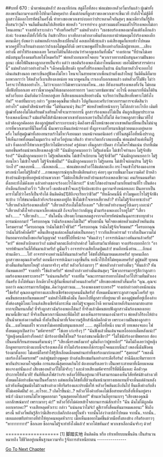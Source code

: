 ##บทที่ 670 : น้ำตาพ่อแม่หลัว!
สองนาทีก่อน
สตูดิโอที่สอง
พ่อแม่ของหลัวอวี่มากันแล้ว ผู้เฒ่าทั้งสองพากันถามจางเย่ซ้ำไปซ้ำมาไม่หยุดปาก ตั้งแต่ก่อนที่ลูกสาวของพวกเขาจะขึ้นเวที กำลังใจไม่สู้ดีที่ลูกสาวได้ออกโทรทัศน์ในครั้งนี้ ท่าทางของพวกเขาบ่งบอกว่าประหลาดใจกันสุดๆ ขณะเดียวกันก็รู้สึกสับสนว้าวุ่นใจ จนลืมตื่นเต้นไปเสียสนิท
พ่อหลัว “อาจารย์จาง ลูกสาวผมแต่ไหนแต่ไรก็ร้องเพลงไม่เอาไหนเลยนะ”
จางเย่หัวเราะกล่าว “จริงหรือครับ?”
แม่หลัวกล่าว “เธอชอบร้องเพลงมาตั้งแต่ยังเล็กแล้วล่ะค่ะ ร้องเพลงได้ทั้งวี่ทั้งวัน กินข้าวก็ร้อง บางทีกลางค่ำกลางคืนยังแอบเอาผ้าห่มคลุมโปงร้องเพลงอีก ตอนเด็กๆ ยังพอว่า แต่พอหลังจากเสียงเปลี่ยนไป คอเธอก็พังซะแล้ว แค่เสียงพูดก็แหบห้าวไปหมด พวกครูที่โรงเรียนต่างบอกว่าถ้าเธอไม่พูดก็ยังดี เพราะพอพูดทีไรเสียงอย่างกับเด็กผู้ชายเลย….เสียงอย่างนี้ อย่าให้ร้องเพลงเลย ใครมาได้ยินก็ต้องบ่นว่ารำคาญเธอกันทั้งนั้น”
จางเย่ถาม “ที่บ้านไม่เคยสนับสนุนเรื่องดนตรีเลยใช่ไหมครับ?”
พ่อหลัวถอนหายใจตอบ “พวกเราอยากสนับสนุนความฝันของลูกนะ เพื่อให้ฝันของลูกกลายเป็นจริง แต่ว่า เธอดันร้องเพลงไม่เอาไหนนี่แหละ เธอไม่มีพรสวรรค์ทางนี้”
แม่หลัวกล่าวอย่างปวดใจ “เด็กคนนี้เสียงดัง ทุกครั้งที่ร้องเพลงในบ้าน ฉันกับตาหลัวก็จะออกไปเดินเล่นข้างนอก เพราะขืนอยู่ฟังคงไม่ไหว ไหนจะในสายตาพวกเพื่อนบ้านยิ่งแล้วใหญ่ วันดีคืนดีก็มาบอกพวกเราว่า ให้หลัวอวี่เบาเสียงลงหน่อย หนวกหูคนอื่น เราเองก็บอกเธอแล้ว แต่หลัวอวี่ไม่ฟัง ไม่ว่าใครจะว่าให้เธออย่างไร...ไม่ว่าจะบอกว่าไม่เพราะมากแค่ไหน...เธอ ก็ยังเอาแต่ร้องเพลงทั้งวัน ไม่ยอมเชื่อฟังที่บอกเลย คราวนี้พวกคุณให้เธอมาออกรายการ ‘เดอะวอยซ์มหาชน’ อะไรนี่ ตอนแรกที่ฉันได้ยินหลัวอวี่บอก ฉันยังคิดว่าโกหกอยู่เลย ก็เสียงเธอแตกเสียอย่างนั้น จะเรียกว่าเป็นเสียงที่เพราะได้ยังไงกัน!”
จางเย่ยิ้มบางๆ กล่าว “ลูกของคุณขึ้นเวทีแล้ว ไปดูกันเถอะครับว่าพวกกรรมการจะตัดสินว่าอย่างไร”
แม่หลัวสีหน้าเศร้าซึม “ไม่หันมาแน่ๆ สินะ?”
พ่อหลัวพยักหน้าเบาๆ ไม่ได้กล่าวอะไรอีก เดิมทีผู้เฒ่าทั้งสองไม่ได้เตรียมตัวเตรียมใจที่จะมารายการนี้ ลูกสาวร้องเพลงก็ไม่เป็น ดันถูกเชิญมาประกวดร้องเพลงเนี่ยนะ? แม้แต่จิตใต้สำนึกของพวกเขายังบอกเลยว่าเป็นไปไม่ได้ คิดว่าพอลูกสาวขึ้นเวทีไปแล้วต้องถูกคัดออก ต้องถูกผู้ชมหัวเราะเยาะแน่ๆ คิดถึงตรงนี้ใบหน้าของพวกเขาพลันเปลี่ยนเป็นไม่น่าดู การที่พวกเขามาที่นี่ในครั้งนี้ นั่นเพราะเห็นแก่หน้าจางเย่ ทั้งถูกจางเย่โทรมาเชิญด้วยตนเองอยู่หลายครั้ง ในที่สุดผู้เฒ่าทั้งสองทนรบเร้าไม่ไหวจึงยอมมา
บนหน้าจอมอนิเตอร์ เวทีในสตูดิโอที่หนึ่งปรากฏให้เห็นภาพทั้งหมดในมุมกว้าง
หลัวอวี่อยู่บนเวทีแล้ว ท่าทางวิตกกังวลแบบนั้น พ่อแม่หลัวแค่เห็นก็รู้แล้ว ยิ่งตอกย้ำให้พวกเขารู้สึกว่าไม่มีทางรอด!
ครู่ต่อมา เห็นลูกสาวปิดตา กำไมโครโฟนแน่น ปากที่เม้มเผยอขึ้นพร้อมนำพาเสียงเพลงสู่เวที!
“ฉันมักถูกคนบอกว่า ไม่รู้แต่งเนื้อ ไม่เข้าใจทำนอง ไม่รู้จักขับร้อง!”
“ฉันมักถูกคนบอกว่า ไม่รู้เพลิดเพลิน ไม่เข้าใจเบิกบาน ไม่รู้จักชีวิต!”
“ฉันมักถูกคนบอกว่า ไม่รู้อ่อนไหว ไม่เข้าใจสตรี ไม่รู้จักเพ้อฝัน!”
“ฉันมักถูกคนบอกว่า ไม่รู้อดทน ไม่เข้าใจผ่อนปรน ไม่รู้จักว่องไว!”
เพลงบทนี้…..
เนื้อเพลงนี่……
พ่อแม่ของหลัวอวี่ได้แต่ตกตะลึง กระโจนเข้าไปจ้องมองภาพตรงหน้าโดยไม่รู้สึกตัว!
...ภาพเหตุการณ์ทุกเสียงติเตียนต่างๆ ค่อยๆ ผุดวาบขึ้นมาในความคิด!
ป้าหลิวข้างบ้านมักซุบซิบอยู่หน้าบ้านพวกเขา “ไม่ต้องให้เสี่ยวหลัวบ้านเธอร้องเพลงเชียวนะ คนเรียนดนตรีมาตั้งเยอะยังไม่ดังเลย แล้วอย่างเธอจะร้องอะไรได้เรอะ!”
น้าสะใภ้ของบ้านหลัวมาเยี่ยมบ้านทีไร เป็นต้องย้ำเตือนกับหลัวอวี่ว่า “เสียวอวี่ เธอต้องเข้าใจและรู้จักปลงซะบ้าง ดูความจริงหน่อยเถอะ ฝันอยากเป็นดาราไม่ใช่ว่าใครก็เป็นจริงได้ ตีนติดดิน[1]สิถึงจะเรียกว่าชีวิต!”
“ยัยเด็กคนนี้นี่ ทำไมพูดอะไรไม่รู้จักฟังซะบ้าง ว่าให้ขนาดนี้แล้วยังจะร้องเพลงอยู่อีก ฟังไม่เข้าใจเหรอเสี่ยวหลัว? ทำไมไม่รู้จักอายซะบ้าง!”
“เสี่ยวหลัวเลิกร้องเพลงสักที”
“เสี่ยวหลัวร้องไม่ได้เรื่องเลย”
“เสี่ยวหลัวทำงานครูไปเฉยๆ เถอะน่า”
“เสี่ยวหลัวตั้งใจทำงานหาเลี้ยงพ่อแม่สิ ถึงจะเรียกว่ากตัญญู มัวมาร้องเพลงอะไรอยู่ได้!”
“เสี่ยวหลัว……”
“เสี่ยวหลัว……”
ทันใดนั้น เสียงตะโกนแหลมสูงจากจอโทรทัศน์พลันฉุดกระชากทุกห้วงอารมณ์ออกมา!
“ใครบอกคุณ ว่าฉันร้องเพลงไม่เป็น!”
พริบตานั้น จิตใจของพ่อหลัวแม่หลัวพลันเต้นโครมคราม!
“ใครบอกคุณ ว่าฉันไม่เข้าใจชีวิต!”
“ใครบอกคุณ ว่าฉันไม่รู้จักเจียมตน!”
“ใครบอกคุณ ว่าฉันไม่รักศักดิ์ศรี!”
คลื่นเสียงสูงแต่ละคลื่นส่งต่อเป็นทอดๆ !
ราวกับเสียงคำราม! ราวกับเป็นความไม่ยินยอมจากก้นบึ้งของจิตวิญญาณ!
จางเย่ชี้ไปที่หน้าจอ “หันแล้วๆ ! อาจารย์เฉินกวงหันมาแล้วครับ!”
“หา!” พ่อหลัวเบิกตากว้าง!
แม่หลัวตกตะลึงอ้าปากค้าง!
ไม่ถึงสามวินาทีต่อมา จางเย่ร้องบอกอีกว่า “อาจารย์ฟ่านเหวินลี่ก็หันมาแล้วครับ! ดูนั่นเร็ว อาจารย์จางเสียก็กดปุ่มแล้ว! ขาดอีกหนึ่งท่าน…..อีกแค่ท่านเดียว…...โอ้! อาจารย์จางหย่วนฉีก็หันมาแล้วครับ! โค้ชทั้งสี่หันมาหมดเลยครับ! ทุกคนเลือกลูกสาวของคุณแล้วครับ! ตอนนี้อาจารย์เฉินกวงลุกขึ้นยืน ยกนิ้วโป้งให้ไม่หยุดเลยครับ! ดูผู้ชมสิ! ทุกคนต่างตื่นเต้นกันยกใหญ่! เก่งมากจริงๆ ครับ! หลัวอวี่เก่งมากๆ !”
พ่อหลัวกล่าวอย่างตื่นๆ “หันแล้ว? หันกันหมดเลย?”
จางเย่ย้ำ “ใช่แล้วครับ!”
พ่อหลัวกล่าวอย่างตื่นเต้นสุดๆ “นี่พวกกรรมการรู้สึกว่าลูกสาวผมร้องเพลงเพราะเหรอ?”
“แน่นอนสิครับ” จางเย่ยิ้ม “คณะกรรมการอยากได้หลัวอวี่ไปร่วมทีมตัวเองกันครับ ถึงได้หันมา อีกเดียวก็จะสู้กันเพื่อแย่งตัวคนแล้วครับ!”
เสียงของพ่อหลัวสั่นเครือ “คุณ..คุณจะบอกว่า คณะกรรมการกับผู้ชม..คิดว่าลูกสาวผม…..ร้องเพลงเพราะเหรอ?”
จางเย่กล่าวอย่างหนักแน่น “ใช่ครับ! คุณลองดูท่าทางและเสียงเชียร์ของทุกคนนั่นสิครับ! ทั้งหมดนั่นเพราะลูกสาวคุณไงครับ! ทุกคนชื่นชอบเธอกันหมดเลย!”
แม่หลัวได้ฟังดังนั้น ก็มองไปที่ลูกสาวที่อยู่บนเวที มองดูผู้ชมที่อยู่เบื้องล่างทั้งห้องสตูดิโอตะโกนส่งเสียงเชียร์ดังกระหึ่ม เธอไม่รู้จะพูดอะไรดี หยาดน้ำตาหลั่งรินออกมาสองสาย ยากจะฝืนทนกลั้น!
ที่จริงลูกสาวฉันร้องเพลงได้นะ!
ที่จริงแล้วมีคนชอบฟังลูกสาวฉันร้องเพลงเยอะขนาดนี้เชียวนะ!
ที่จริงเป็นพวกเรานี่แหละที่ผิดไป!
มองเห็นภรรยาตนเองน้ำตาร่วง พ่อหลัวก็ร้องไห้บ้าง เป็นน้ำตาแห่งความยินดี ทั้งยังเป็นน้ำตาที่เจือความรู้สึกสำนึกผิดอีกด้วย เพราะความฝันของลูกสาวนั้น….แต่ไหนแต่ไร พวกเขาไม่เคยสนับสนุนเธอเลย!
……
สตูดิโอที่หนึ่ง
บนเวที
บทเพลงจบลง ไฟทั้งหมดถูกเปิดสว่าง
“มหัศจรรย์!”
“ใช่เลย เก่งจริงๆ !”
“ฉันฟังแล้วตื่นเต้นจนเหงื่อออกเต็มหลังแน่ะ!”
“ผู้หญิงคนนี้อย่างร็อคอ่ะ! นักร้องอาชีพใช่ไหม? ร้องเก่งขนาดนี้เชียว?”
“ไม่ใช่นักร้องอาชีพหรอก ต้องเป็นคนที่เรียนสายดนตรีมาแน่ๆ !”
“เสียงนี่ทรงพลังมาก! ดุดันยิ่งกว่าผู้ชายอีก!”
“คิดไม่ถึงเลยว่าผู้หญิงถึกดูหยาบกระด้างแบบนี้จะร้องเพลงได้ ทำไมถึงร้องเพลงได้กระตุกใจคนแบบนี้นะ! เพลงนี้ฉันฟังคนร้องมาตั้งเยอะ ไม่เคยมีใครทำให้รู้สึกเลือดเดือดพล่านเท่าที่เธอร้องมาก่อนเลย!”
“สุดยอด!”
“เพลงนี้เธอร้องได้โคตรเทพ!”
เหล่าผู้ชมบ้างพูดคุย บ้างส่งเสียงชมกันอย่างกระตือรือร้น!
ฮาฉีฉีและทีมรายการพากันประหลาดใจสุดขีด การแสดงนี้สุดยอดเกินไป ต้องยอมรับเลยว่า เป็นเพราะสายตาที่เฉียบแหลมของจางเย่นั่นเอง! เสียงของหลัวอวี่ใช้ได้จริงๆ ! และด้วยเสียงมหัศจรรย์ไร้ที่ตินี้นี่แหละ คือตัวจุดประกายให้ทั้งเวที!
ทันทีที่แสงไฟสว่างจ้า หลังอวี่ที่ยืนอยู่บนเวทีจึงสามารถมองเห็นวิสัยทัศน์ข้างล่างเวทีทั้งหมดได้อย่างชัดเจนเป็นครั้งแรก แต่พอเห็นโค้ชทั้งสี่ล้วนหันหน้ามาทางเธอแทนที่จะเห็นแต่ด้านหลัง แล้วยังเห็นผู้ชมนับไม่ถ้วนข้างล่างเวทีกรีดร้องและปรบมือให้ หลัวอวี่พลันตะลึงงันไป ยืนแข็งค้างกับสิ่งที่ไม่เคยคิดฝัน!
อะ..อะไรอะ..?
เกิดไรขึ้นน่ะ..?
หลัวอวี่อึ้งค้างยังคงไม่เชื่อสายตากับสิ่งที่เห็นอยู่ตรงหน้า!
เฉินกวงทนไม่ไหวพูดออกมา “คุณสุดยอดไปเลย!”
ฟ่านเหวินลี่อุทานเบาๆ “เสียงของคุณมีเอกลักษณ์มาก! เพราะมากๆ ค่ะ!”
หลัวอวี่ยังไม่ค่อยเข้าใจสถานการณ์สักเท่าไร “ฉัน ฉันไม่ได้ถูกคัดออกเหรอคะ?”
จางเสียหลุดหัวเราะ กล่าว “แน่นอนว่าไม่จ้ะ! ดูสิเราทั้งสี่คนหันมาหมดเลยนะ”
ฟังถึงตรงนี้ หลัวอวี่พลันรู้สึกว่ามีเสียงระเบิดกึกก้องอยู่ในหัว จากนั้นโล่งว่างเปล่าไปหมด จากนั้น..จากนั้น.. เธอเผลอขยับท่าทางที่ทำให้ทุกคนหลุดหัวเราะ เมื่อเห็นเธอยกไมค์ขึ้นด้วยมือทั้งสองข้าง กรีดร้องยาวๆ “หาาาาาาาาาา!”
ช็อกเลย ช็อกจนไม่รู้จะทำยังไงดีแล้ว!
พวกโค้ชหันมา!
พวกเขาเลือกฉันจริงๆ ด้วย!


===================
[1] 脚踏实地 ตีนติดดิน หรือ เท้าเหยียบบนพื้นดิน เป็นสำนวน หมายถึง ใช้ชีวิตอยู่บนพื้นฐานความจริง รู้จักการสำเหนียกตน
*-*-*-*-*-*-*-*-*-*-*-*-*-*-*-*




[Go To Next Chapter]( ./71.md)